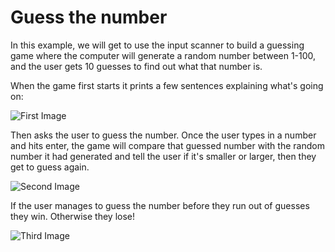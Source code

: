# Guess the number

In this example, we will get to use the input scanner to build a guessing game where the computer will generate a random number between 1-100, and the user gets 10 guesses to find out what that number is.

When the game first starts it prints a few sentences explaining what's going on:

![First Image](https://image.ibb.co/nmeZB7/01st.png)

Then asks the user to guess the number. Once the user types in a number and hits enter, the game will compare that guessed number with the random number it had generated and tell the user if it's smaller or larger, then they get to guess again.

![Second Image](https://image.ibb.co/hgW0Jn/2ndpic.png)

If the user manages to guess the number before they run out of guesses they win. Otherwise they lose!

![Third Image](https://image.ibb.co/iz634S/03nd.png)
